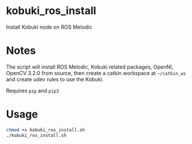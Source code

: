 # kobuki_ros_install
Install Kobuki node on ROS Melodic

# Notes
The script will install ROS Melodic, Kobuki related packages, OpenNI, OpenCV 3.2.0 from source, then create a catkin workspace at `~/catkin_ws` and create udev rules to use the Kobuki.

Requires `pip` and `pip3`

# Usage
```bash
chmod +x kobuki_ros_install.sh
./kobuki_ros_install.sh
```
